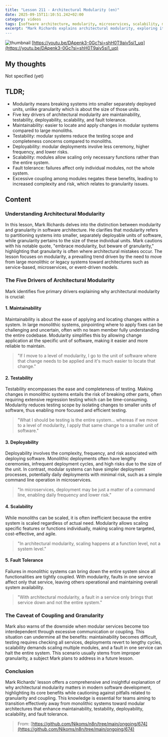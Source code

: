 ```yaml
---
title: "Lesson 211 - Architectural Modularity (en)"
date: 2025-09-15T11:10:51.242+02:00
category: videos
tags: [software architecture, modularity, microservices, scalability, maintainability, testability, deployability, fault tolerance]
excerpt: "Mark Richards explains architectural modularity, exploring its benefits on maintainability, testability, deployability, scalability, and fault tolerance, and cautions about the risks of improper granularity.
---
```


![thumbnail](https://i.ytimg.com/vi/DApenk3-0Gc/maxresdefault.jpg)
[https://youtu.be/DApenk3-0Gc?si=shH0T9aiv5si1_uq](https://youtu.be/DApenk3-0Gc?si=shH0T9aiv5si1_uq)

## My thoughts

Not specified (yet)

## TLDR;
- Modularity means breaking systems into smaller separately deployed units, unlike granularity which is about the size of those units.
- Five key drivers of architectural modularity are maintainability, testability, deployability, scalability, and fault tolerance.
- Maintainability: easier to locate and apply changes in modular systems compared to large monoliths.
- Testability: modular systems reduce the testing scope and completeness concerns compared to monoliths.
- Deployability: modular deployments involve less ceremony, higher frequency, and lower risks.
- Scalability: modules allow scaling only necessary functions rather than the entire system.
- Fault tolerance: failures affect only individual modules, not the whole system.
- Excessive coupling among modules negates these benefits, leading to increased complexity and risk, which relates to granularity issues.



## Content

### Understanding Architectural Modularity
In this lesson, Mark Richards delves into the distinction between modularity and granularity in software architecture. He clarifies that modularity refers to partitioning systems into smaller, separately deployable units of software, while granularity pertains to the size of these individual units. Mark cautions with his notable quote, "embrace modularity, but beware of granularity," highlighting that granularity is often where architectural mistakes occur. The lesson focuses on modularity, a prevailing trend driven by the need to move from large monolithic or legacy systems toward architectures such as service-based, microservices, or event-driven models.

### The Five Drivers of Architectural Modularity
Mark identifies five primary drivers explaining why architectural modularity is crucial:

#### 1. Maintainability
Maintainability is about the ease of applying and locating changes within a system. In large monolithic systems, pinpointing where to apply fixes can be challenging and uncertain, often with no team member fully understanding the entire codebase. Modularity simplifies this by allowing change application at the specific unit of software, making it easier and more reliable to maintain.

> "If I move to a level of modularity, I go to the unit of software where that change needs to be applied and it's much easier to locate that change."

#### 2. Testability
Testability encompasses the ease and completeness of testing. Making changes in monolithic systems entails the risk of breaking other parts, often requiring extensive regression testing which can be time-consuming. Modularity reduces testing scope by isolating changes to smaller units of software, thus enabling more focused and efficient testing.

> "What I should be testing is the entire system... whereas if we move to a level of modularity, I apply that same change to a smaller unit of software."

#### 3. Deployability
Deployability involves the complexity, frequency, and risk associated with deploying software. Monolithic deployments often have lengthy ceremonies, infrequent deployment cycles, and high risks due to the size of the unit. In contrast, modular systems can have simpler deployment processes, potentially daily deployments with minimal risk, such as a simple command line operation in microservices.

> "In microservices, deployment may be just a matter of a command line, enabling daily frequency and lower risk."

#### 4. Scalability
While monoliths can be scaled, it is often inefficient because the entire system is scaled regardless of actual need. Modularity allows scaling specific features or functions individually, making scaling more targeted, cost-effective, and agile.

> "In architectural modularity, scaling happens at a function level, not a system level."

#### 5. Fault Tolerance
Failures in monolithic systems can bring down the entire system since all functionalities are tightly coupled. With modularity, faults in one service affect only that service, leaving others operational and maintaining overall system availability.

> "With architectural modularity, a fault in a service only brings that service down and not the entire system."

### The Caveat of Coupling and Granularity
Mark also warns of the downside when modular services become too interdependent through excessive communication or coupling. This situation can undermine all the benefits: maintainability becomes difficult, testing requires checking all services, deployments revert to lengthy cycles, scalability demands scaling multiple modules, and a fault in one service can halt the entire system. This scenario usually stems from improper granularity, a subject Mark plans to address in a future lesson.

### Conclusion
Mark Richards' lesson offers a comprehensive and insightful explanation of why architectural modularity matters in modern software development, highlighting its core benefits while cautioning against pitfalls related to granularity and coupling. This knowledge is essential for teams aiming to transition effectively away from monolithic systems toward modular architectures that enhance maintainability, testability, deployability, scalability, and fault tolerance.




> From: [https://github.com/Nikoms/n8n/tree/main/ongoing/674](https://github.com/Nikoms/n8n/tree/main/ongoing/674)